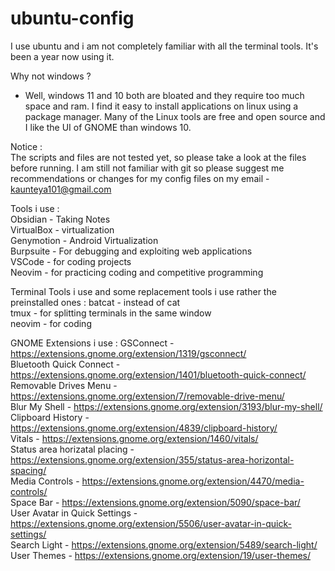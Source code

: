 # ubuntu-config
I use ubuntu and i am not completely familiar with all the terminal tools. It's been a year now using it. 

Why not windows ? 
- Well, windows 11 and 10 both are bloated and they require too much space and ram. I find it easy to install applications on linux using a package manager. Many of the Linux tools are free and open source and I like the UI of GNOME than windows 10.

Notice :  
The scripts and files are not tested yet, so please take a look at the files before running. I am still not familiar with git so please suggest me recommendations or changes for my config files on my email - kaunteya101@gmail.com  

Tools i use :     
Obsidian - Taking Notes    
VirtualBox - virtualization  
Genymotion - Android Virtualization  
Burpsuite - For debugging and exploiting web applications  
VSCode - for coding projects  
Neovim - for practicing coding and competitive programming   

Terminal Tools i use and some replacement tools i use rather the preinstalled ones : 
batcat - instead of cat  
tmux - for splitting terminals in the same window  
neovim - for coding  

GNOME Extensions i use : 
GSConnect - https://extensions.gnome.org/extension/1319/gsconnect/  
Bluetooth Quick Connect - https://extensions.gnome.org/extension/1401/bluetooth-quick-connect/  
Removable Drives Menu - https://extensions.gnome.org/extension/7/removable-drive-menu/  
Blur My Shell - https://extensions.gnome.org/extension/3193/blur-my-shell/  
Clipboard History - https://extensions.gnome.org/extension/4839/clipboard-history/  
Vitals - https://extensions.gnome.org/extension/1460/vitals/  
Status area horizatal placing - https://extensions.gnome.org/extension/355/status-area-horizontal-spacing/  
Media Controls - https://extensions.gnome.org/extension/4470/media-controls/  
Space Bar - https://extensions.gnome.org/extension/5090/space-bar/   
User Avatar in Quick Settings - https://extensions.gnome.org/extension/5506/user-avatar-in-quick-settings/  
Search Light - https://extensions.gnome.org/extension/5489/search-light/  
User Themes - https://extensions.gnome.org/extension/19/user-themes/

